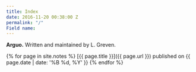 ```yaml
---
title: Index
date: 2016-11-20 00:38:00 Z
permalink: "/"
Field name: 
---
```


**Arguo.** Written and maintained by L. Greven.

{% for page in site.notes %}
  [{{ page.title }}]({{ page.url }}) published on {{ page.date | date: '%B %d, %Y' }}
{% endfor %}

